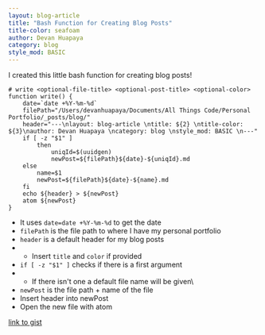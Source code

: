 ```yaml
---
layout: blog-article
title: "Bash Function for Creating Blog Posts"
title-color: seafoam
author: Devan Huapaya
category: blog
style_mod: BASIC
---
```


I created this little bash function for creating blog posts!

``` shell
# write <optional-file-title> <optional-post-title> <optional-color>
function write() {
    date=`date +%Y-%m-%d`
    filePath="/Users/devanhuapaya/Documents/All Things Code/Personal Portfolio/_posts/blog/"
    header="---\nlayout: blog-article \ntitle: ${2} \ntitle-color: ${3}\nauthor: Devan Huapaya \ncategory: blog \nstyle_mod: BASIC \n---"
    if [ -z "$1" ]
        then
            uniqId=$(uuidgen)
            newPost=${filePath}${date}-${uniqId}.md
    else
        name=$1
        newPost=${filePath}${date}-${name}.md
    fi
    echo ${header} > ${newPost}
    atom ${newPost}
}
```

- It uses `date=date +%Y-%m-%d` to get the date
- `filePath` is the file path to where I have my personal portfolio
- `header` is a default header for my blog posts
- - Insert `title` and `color` if provided
- `if [ -z "$1" ]` checks if there is a first argument
- - If there isn't one a default file name will be given\
- `newPost` is the file path + name of the file
- Insert header into newPost
- Open the new file with atom

[link to gist](https://gist.github.com/imdevan/93e2f9e66d8cd513b2de83bbd097fab2?utm_content=bufferafc67&utm_medium=social&utm_source=twitter.com&utm_campaign=buffer)
